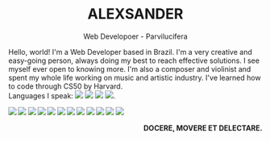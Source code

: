 <h1 align="center">
	<strong>
		ALEXSANDER
	</strong>
</h1>
<p align="center">
	Web Developoer - Parvilucifera
</p>

Hello, world! I'm a Web Developer based in Brazil. I'm a very creative and easy-going person, always doing my best to reach effective solutions. I see myself ever open to knowing more. I'm also a composer and violinist and spent my whole life working on music and artistic industry. I've learned how to code through CS50 by Harvard.<br /> Languages I speak: <img src="https://img.icons8.com/color/20/000000/brazil-circular.png"/>
			<img src="https://img.icons8.com/color/20/000000/great-britain-circular.png"/>
			<img src="https://img.icons8.com/color/20/000000/france-circular.png"/>
			<img src="https://img.icons8.com/color/20/000000/japan-circular.png"/>.

<p>
	<strong
		Techologies I work with:
	</strong>
</p>
<p>
	<img src="https://img.icons8.com/color/48/000000/html-5--v1.png"/>
	<img src="https://img.icons8.com/color/48/000000/css3.png"/>
	<img src="https://img.icons8.com/color/48/000000/javascript--v1.png"/>
	<img src="https://img.icons8.com/color/48/000000/typescript.png"/>
	<img src="https://img.icons8.com/plasticine/48/000000/react.png"/>
	<img src="https://img.icons8.com/color/48/000000/python--v1.png"/>
	<img src="https://img.icons8.com/color/48/000000/django.png"/>
	<img src="https://img.icons8.com/fluency/48/000000/flask.png"/>
	<img src="https://img.icons8.com/color/48/000000/tailwind_css.png"/>
	<img src="https://img.icons8.com/color/48/000000/chakra-ui.png"/>
	<img src="https://img.icons8.com/color/48/000000/bootstrap.png"/>
	<img src="https://img.icons8.com/external-flat-juicy-fish/46/000000/external-sql-coding-and-development-flat-flat-juicy-fish.png"/>
</p>

<p align="right">DOCERE, MOVERE ET DELECTARE.</p>
